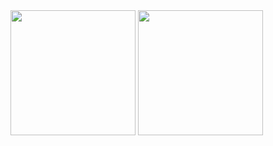 <img src="https://github.com/saurabhthesuperhero/aspect_photo_edit/assets/40573988/cf6eb811-9106-4621-a27e-1e69d3ae9d7a" height="200"/>
<img src="https://github.com/saurabhthesuperhero/aspect_photo_edit/assets/40573988/7bb30d26-4a48-4d2e-8872-8e3b07e3db60" height="200"/>
